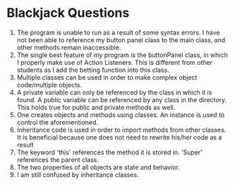 Blackjack Questions
================

1. The program is unable to run as a result of some syntax errors. I have not been able to reference my button panel class to the main class, and other methods remain inaccessible.
2. The single best feature of my program is the buttonPanel class, in which I properly make use of Action Listeners. This is different from other students as I add the betting function into this class.
3. Multiple classes can be used in order to make complex object code/multiple objects.
4. A private variable can only be referenced by the class in which it is found. A public variable can be referenced by any class in the directory. This holds true for public and private methods as well.
5. One creates objects and methods using classes. An instance is used to control the aforementioned.
6. Inheritance code is used in order to import methods from other classes. It is beneficial because one does not need to rewrite his/her code as a result
7. The keyword 'this' references the method it is stored in. 'Super' references the parent class.
8. The two properties of all objects are state and behavior.
9. I am still confused by inheritance classes.

